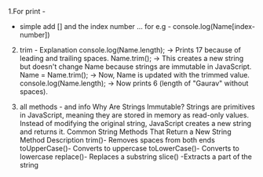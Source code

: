 <!-- String indexing  -->

1.For print - 
- simple add [] and the index number ...
for e.g - console.log(Name[index-number])

2. trim - 
Explanation
console.log(Name.length); → Prints 17 because of leading and trailing spaces.
Name.trim(); → This creates a new string but doesn't change Name because strings are immutable in JavaScript.
Name = Name.trim(); → Now, Name is updated with the trimmed value.
console.log(Name.length); → Now prints 6 (length of "Gaurav" without spaces).

3. all methods - and info 
Why Are Strings Immutable?
Strings are primitives in JavaScript, meaning they are stored in memory as read-only values.
Instead of modifying the original string, JavaScript creates a new string and returns it.
Common String Methods That Return a New String
Method	Description
trim()-	Removes spaces from both ends
toUpperCase()-	Converts to uppercase
toLowerCase()-	Converts to lowercase
replace()-	Replaces a substring
slice()	-Extracts a part of the string